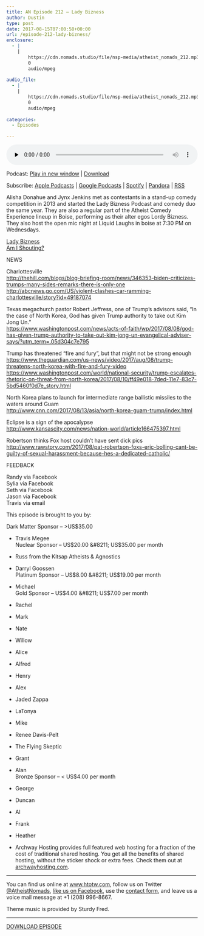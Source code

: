 ```yaml
---
title: AN Episode 212 – Lady Bizness
author: Dustin
type: post
date: 2017-08-15T07:00:58+00:00
url: /episode-212-lady-bizness/
enclosure:
  - |
    |
        https://cdn.nomads.studio/file/nsp-media/atheist_nomads_212.mp3
        0
        audio/mpeg
        
audio_file:
  - |
    |
        https://cdn.nomads.studio/file/nsp-media/atheist_nomads_212.mp3
        0
        audio/mpeg
        
categories:
  - Episodes

---
```

<div itemscope itemtype="http://schema.org/AudioObject">
  <meta itemprop="name" content=" episode 212 &#8211; Lady Bizness" />
  
  <meta itemprop="uploadDate" content="2017-08-15T01:00:58-06:00" />
  
  <meta itemprop="encodingFormat" content="audio/mpeg" />
  
  <meta itemprop="description" content="Alisha Donahue and Jynx Jenkins met as contestants in a stand-up comedy competition in 2013 and started the Lady Bizness Podcast and comedy duo the same year. They are also a regular part of the Atheist Comedy Experience lineup in Boise, performing a..." />
  
  <meta itemprop="contentUrl" content="https://dts.podtrac.com/redirect.mp3/cdn.nomads.studio/file/nsp-media/atheist_nomads_212.mp3" />
  </p> 
  
  <div class="powerpress_player" id="powerpress_player_8475">
    <audio class="wp-audio-shortcode" id="audio-1608-219" preload="none" style="width: 100%;" controls="controls"><source type="audio/mpeg" src="https://dts.podtrac.com/redirect.mp3/cdn.nomads.studio/file/nsp-media/atheist_nomads_212.mp3?_=219" /><a href="https://dts.podtrac.com/redirect.mp3/cdn.nomads.studio/file/nsp-media/atheist_nomads_212.mp3">https://dts.podtrac.com/redirect.mp3/cdn.nomads.studio/file/nsp-media/atheist_nomads_212.mp3</a></audio>
  </div>
</div>

<p class="powerpress_links powerpress_links_mp3">
  Podcast: <a href="https://dts.podtrac.com/redirect.mp3/cdn.nomads.studio/file/nsp-media/atheist_nomads_212.mp3" class="powerpress_link_pinw" target="_blank" title="Play in new window" onclick="return powerpress_pinw('https://htotw.com/?powerpress_pinw=1608-podcast');" rel="nofollow">Play in new window</a> | <a href="https://dts.podtrac.com/redirect.mp3/cdn.nomads.studio/file/nsp-media/atheist_nomads_212.mp3" class="powerpress_link_d" title="Download" rel="nofollow" download="atheist_nomads_212.mp3">Download</a>
</p>

<p class="powerpress_links powerpress_subscribe_links">
  Subscribe: <a href="https://podcasts.apple.com/us/podcast/humanists-take-on-the-world/id530050098?mt=2&ls=1" class="powerpress_link_subscribe powerpress_link_subscribe_itunes" target="_blank" title="Subscribe on Apple Podcasts" rel="nofollow">Apple Podcasts</a> | <a href="https://www.google.com/podcasts?feed=aHR0cDovL2F0aGVpc3Rub21hZHMubGlic3luLmNvbS9yc3M%3D" class="powerpress_link_subscribe powerpress_link_subscribe_googleplay" target="_blank" title="Subscribe on Google Podcasts" rel="nofollow">Google Podcasts</a> | <a href="https://open.spotify.com/show/3LzK2xZGike6Tc1GEMtMbr?si=LieN9SNuTpq96smuaUsH8A" class="powerpress_link_subscribe powerpress_link_subscribe_spotify" target="_blank" title="Subscribe on Spotify" rel="nofollow">Spotify</a> | <a href="https://www.pandora.com/podcast/atheist-nomads/PC:10122?corr=62071012&part=ug" class="powerpress_link_subscribe powerpress_link_subscribe_pandora" target="_blank" title="Subscribe on Pandora" rel="nofollow">Pandora</a> | <a href="https://htotw.com/feed/podcast/" class="powerpress_link_subscribe powerpress_link_subscribe_rss" target="_blank" title="Subscribe via RSS" rel="nofollow">RSS</a>
</p>

<CENTER>
</CENTER>Alisha Donahue and Jynx Jenkins met as contestants in a stand-up comedy competition in 2013 and started the Lady Bizness Podcast and comedy duo the same year. They are also a regular part of the Atheist Comedy Experience lineup in Boise, performing as their alter egos Lordy Bizness. They also host the open mic night at Liquid Laughs in boise at 7:30 PM on Wednesdays.

<a href="http://ladybiznesscomedy.wixsite.com/lady-bizness/" target="_blank" rel="noopener">Lady Bizness</a>  
<a href="https://soundcloud.com/user-574322820" target="_blank" rel="noopener">Am I Shouting?</a>

NEWS

Charlottesville  
<http://thehill.com/blogs/blog-briefing-room/news/346353-biden-criticizes-trumps-many-sides-remarks-there-is-only-one>  
<http://abcnews.go.com/US/violent-clashes-car-ramming-charlottesville/story?id=49187074>

Texas megachurch pastor Robert Jeffress, one of Trump’s advisors said, “In the case of North Korea, God has given Trump authority to take out Kim Jong Un.”  
<https://www.washingtonpost.com/news/acts-of-faith/wp/2017/08/08/god-has-given-trump-authority-to-take-out-kim-jong-un-evangelical-adviser-says/?utm_term=.05d304c7e795>

Trump has threatened “fire and fury”, but that might not be strong enough  
<https://www.theguardian.com/us-news/video/2017/aug/08/trump-threatens-north-korea-with-fire-and-fury-video>  
<https://www.washingtonpost.com/world/national-security/trump-escalates-rhetoric-on-threat-from-north-korea/2017/08/10/ff49e018-7ded-11e7-83c7-5bd5460f0d7e_story.html>

North Korea plans to launch for intermediate range ballistic missiles to the waters around Guam  
<http://www.cnn.com/2017/08/13/asia/north-korea-guam-trump/index.html>

Eclipse is a sign of the apocalypse  
<http://www.kansascity.com/news/nation-world/article166475397.html>

Robertson thinks Fox host couldn’t have sent dick pics  
<http://www.rawstory.com/2017/08/pat-robertson-foxs-eric-bolling-cant-be-guilty-of-sexual-harassment-because-hes-a-dedicated-catholic/>

FEEDBACK

Randy via Facebook  
Sylia via Facebook  
Seth via Facebook  
Jason via Facebook  
Travis via email

This episode is brought to you by:

Dark Matter Sponsor &#8211; >US$35.00  
* Travis Megee  
Nuclear Sponsor &#8211; US$20.00 &#8211; US$35.00 per month  
* Russ from the Kitsap Atheists & Agnostics  
* Darryl Goossen  
Platinum Sponsor &#8211; US$8.00 &#8211; US$19.00 per month  
* Michael  
Gold Sponsor &#8211; US$4.00 &#8211; US$7.00 per month  
* Rachel  
* Mark  
* Nate  
* Willow  
* Alice  
* Alfred  
* Henry  
* Alex  
* Jaded Zappa  
* LaTonya  
* Mike  
* Renee Davis-Pelt  
* The Flying Skeptic  
* Grant  
* Alan  
Bronze Sponsor &#8211; < US$4.00 per month  
* George  
* Duncan  
* Al  
* Frank  
* Heather

* Archway Hosting provides full featured web hosting for a fraction of the cost of traditional shared hosting. You get all the benefits of shared hosting, without the sticker shock or extra fees. Check them out at <a href="http://archwayhosting.com/" target="_blank" rel="noopener">archwayhosting.com</a>.

<hr width="500" />

You can find us online at <a href="https://www.htotw.com/" target="_blank" rel="noopener">www.htotw.com</a>, follow us on Twitter <a href="https://htotw.com/twitter" target="_blank" rel="noopener">@AtheistNomads</a>, <a href="https://htotw.com/facebook" target="_blank" rel="noopener">like us on Facebook</a>, use the [contact form](https://htotw.com/contact), and leave us a voice mail message at +1 (208) 996-8667.

Theme music is provided by Sturdy Fred.

<hr width="”500”" />

[DOWNLOAD EPISODE][1]

 [1]: https://dts.podtrac.com/redirect.mp3/cdn.nomads.studio/file/nsp-media/atheist_nomads_212.mp3